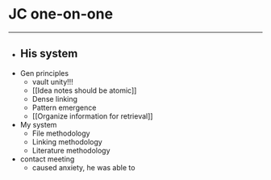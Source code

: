# JC one-on-one
---
- His system
	- 
- Gen principles
	- vault unity!!!
	- [[Idea notes should be atomic]]
	- Dense linking
	- Pattern emergence
	- [[Organize information for retrieval]]
- My system
	- File methodology
	- Linking methodology
	- Literature methodology
- contact meeting
	- caused anxiety, he was able to